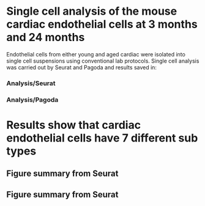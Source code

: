 # Single cell analysis of the mouse cardiac endothelial cells at 3 months and 24 months

Endothelial cells from either young and aged cardiac were isolated into single cell suspensions using conventional lab protocols. Single cell analysis was carried out by Seurat and Pagoda and results saved in:

### Analysis/Seurat
### Analysis/Pagoda


# Results show that cardiac endothelial cells have 7 different sub types
## Figure summary from Seurat

## Figure summary from Seurat



